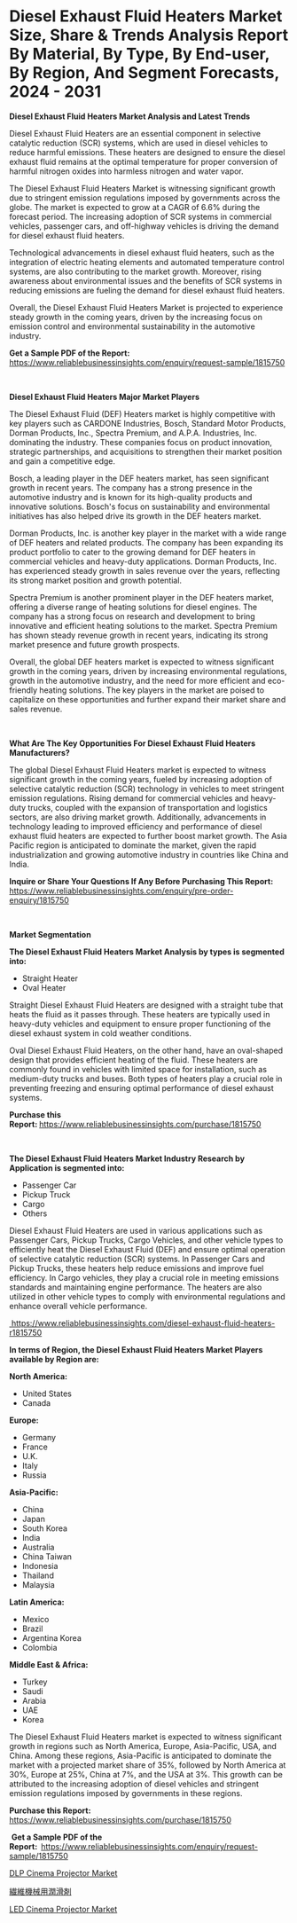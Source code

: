 <p><h1>Diesel Exhaust Fluid Heaters Market Size, Share & Trends Analysis Report By Material, By Type, By End-user, By Region, And Segment Forecasts, 2024 - 2031</h1></p><p><strong>Diesel Exhaust Fluid Heaters Market Analysis and Latest Trends</strong></p>
<p><p>Diesel Exhaust Fluid Heaters are an essential component in selective catalytic reduction (SCR) systems, which are used in diesel vehicles to reduce harmful emissions. These heaters are designed to ensure the diesel exhaust fluid remains at the optimal temperature for proper conversion of harmful nitrogen oxides into harmless nitrogen and water vapor.</p><p>The Diesel Exhaust Fluid Heaters Market is witnessing significant growth due to stringent emission regulations imposed by governments across the globe. The market is expected to grow at a CAGR of 6.6% during the forecast period. The increasing adoption of SCR systems in commercial vehicles, passenger cars, and off-highway vehicles is driving the demand for diesel exhaust fluid heaters. </p><p>Technological advancements in diesel exhaust fluid heaters, such as the integration of electric heating elements and automated temperature control systems, are also contributing to the market growth. Moreover, rising awareness about environmental issues and the benefits of SCR systems in reducing emissions are fueling the demand for diesel exhaust fluid heaters.</p><p>Overall, the Diesel Exhaust Fluid Heaters Market is projected to experience steady growth in the coming years, driven by the increasing focus on emission control and environmental sustainability in the automotive industry.</p></p>
<p><strong>Get a Sample PDF of the Report:&nbsp;</strong> <a href="https://www.reliablebusinessinsights.com/enquiry/request-sample/1815750">https://www.reliablebusinessinsights.com/enquiry/request-sample/1815750</a></p>
<p>&nbsp;</p>
<p><strong>Diesel Exhaust Fluid Heaters Major Market Players</strong></p>
<p><p>The Diesel Exhaust Fluid (DEF) Heaters market is highly competitive with key players such as CARDONE Industries, Bosch, Standard Motor Products, Dorman Products, Inc., Spectra Premium, and A.P.A. Industries, Inc. dominating the industry. These companies focus on product innovation, strategic partnerships, and acquisitions to strengthen their market position and gain a competitive edge.</p><p>Bosch, a leading player in the DEF heaters market, has seen significant growth in recent years. The company has a strong presence in the automotive industry and is known for its high-quality products and innovative solutions. Bosch's focus on sustainability and environmental initiatives has also helped drive its growth in the DEF heaters market.</p><p>Dorman Products, Inc. is another key player in the market with a wide range of DEF heaters and related products. The company has been expanding its product portfolio to cater to the growing demand for DEF heaters in commercial vehicles and heavy-duty applications. Dorman Products, Inc. has experienced steady growth in sales revenue over the years, reflecting its strong market position and growth potential.</p><p>Spectra Premium is another prominent player in the DEF heaters market, offering a diverse range of heating solutions for diesel engines. The company has a strong focus on research and development to bring innovative and efficient heating solutions to the market. Spectra Premium has shown steady revenue growth in recent years, indicating its strong market presence and future growth prospects.</p><p>Overall, the global DEF heaters market is expected to witness significant growth in the coming years, driven by increasing environmental regulations, growth in the automotive industry, and the need for more efficient and eco-friendly heating solutions. The key players in the market are poised to capitalize on these opportunities and further expand their market share and sales revenue.</p></p>
<p>&nbsp;</p>
<p><strong>What Are The Key Opportunities For Diesel Exhaust Fluid Heaters Manufacturers?</strong></p>
<p><p>The global Diesel Exhaust Fluid Heaters market is expected to witness significant growth in the coming years, fueled by increasing adoption of selective catalytic reduction (SCR) technology in vehicles to meet stringent emission regulations. Rising demand for commercial vehicles and heavy-duty trucks, coupled with the expansion of transportation and logistics sectors, are also driving market growth. Additionally, advancements in technology leading to improved efficiency and performance of diesel exhaust fluid heaters are expected to further boost market growth. The Asia Pacific region is anticipated to dominate the market, given the rapid industrialization and growing automotive industry in countries like China and India.</p></p>
<p><strong>Inquire or Share Your Questions If Any Before Purchasing This Report:</strong> <a href="https://www.reliablebusinessinsights.com/enquiry/pre-order-enquiry/1815750">https://www.reliablebusinessinsights.com/enquiry/pre-order-enquiry/1815750</a></p>
<p>&nbsp;</p>
<p><strong>Market Segmentation</strong></p>
<p><strong>The Diesel Exhaust Fluid Heaters Market Analysis by types is segmented into:</strong></p>
<p><ul><li>Straight Heater</li><li>Oval Heater</li></ul></p>
<p><p>Straight Diesel Exhaust Fluid Heaters are designed with a straight tube that heats the fluid as it passes through. These heaters are typically used in heavy-duty vehicles and equipment to ensure proper functioning of the diesel exhaust system in cold weather conditions. </p><p>Oval Diesel Exhaust Fluid Heaters, on the other hand, have an oval-shaped design that provides efficient heating of the fluid. These heaters are commonly found in vehicles with limited space for installation, such as medium-duty trucks and buses. Both types of heaters play a crucial role in preventing freezing and ensuring optimal performance of diesel exhaust systems.</p></p>
<p><strong>Purchase this Report:&nbsp;</strong><a href="https://www.reliablebusinessinsights.com/purchase/1815750">https://www.reliablebusinessinsights.com/purchase/1815750</a></p>
<p>&nbsp;</p>
<p><strong>The Diesel Exhaust Fluid Heaters Market Industry Research by Application is segmented into:</strong></p>
<p><ul><li>Passenger Car</li><li>Pickup Truck</li><li>Cargo</li><li>Others</li></ul></p>
<p><p>Diesel Exhaust Fluid Heaters are used in various applications such as Passenger Cars, Pickup Trucks, Cargo Vehicles, and other vehicle types to efficiently heat the Diesel Exhaust Fluid (DEF) and ensure optimal operation of selective catalytic reduction (SCR) systems. In Passenger Cars and Pickup Trucks, these heaters help reduce emissions and improve fuel efficiency. In Cargo vehicles, they play a crucial role in meeting emissions standards and maintaining engine performance. The heaters are also utilized in other vehicle types to comply with environmental regulations and enhance overall vehicle performance.</p></p>
<p><a href="https://www.reliablebusinessinsights.com/diesel-exhaust-fluid-heaters-r1815750">&nbsp;https://www.reliablebusinessinsights.com/diesel-exhaust-fluid-heaters-r1815750</a></p>
<p><strong>In terms of Region, the Diesel Exhaust Fluid Heaters Market Players available by Region are:</strong></p>
<p>
    <p> <strong> North America: </strong>
        <ul>
            <li>United States</li>
            <li>Canada</li>
        </ul>
        </p> 
    <p> <strong> Europe: </strong>
        <ul>
            <li>Germany</li>
            <li>France</li>
            <li>U.K.</li>
            <li>Italy</li>
            <li>Russia</li>
        </ul>
        </p> 
    <p> <strong> Asia-Pacific: </strong>
        <ul>
            <li>China</li>
            <li>Japan</li>
            <li>South Korea</li>
            <li>India</li>
            <li>Australia</li>
            <li>China Taiwan</li>
            <li>Indonesia</li>
            <li>Thailand</li>
            <li>Malaysia</li>
        </ul>
        </p> 
    <p> <strong> Latin America: </strong>
        <ul>
            <li>Mexico</li>
            <li>Brazil</li>
            <li>Argentina Korea</li>
            <li>Colombia</li>
        </ul>
        </p> 
    <p> <strong> Middle East & Africa: </strong>
        <ul>
            <li>Turkey</li>
            <li>Saudi</li>
            <li>Arabia</li>
            <li>UAE</li>
            <li>Korea</li>
        </ul>
    </p>
    </p>
<p><p>The Diesel Exhaust Fluid Heaters market is expected to witness significant growth in regions such as North America, Europe, Asia-Pacific, USA, and China. Among these regions, Asia-Pacific is anticipated to dominate the market with a projected market share of 35%, followed by North America at 30%, Europe at 25%, China at 7%, and the USA at 3%. This growth can be attributed to the increasing adoption of diesel vehicles and stringent emission regulations imposed by governments in these regions.</p></p>
<p><strong>Purchase this Report: </strong><a href="https://www.reliablebusinessinsights.com/purchase/1815750">https://www.reliablebusinessinsights.com/purchase/1815750</a></p>
<p>&nbsp;<strong>Get a Sample PDF of the Report:&nbsp;&nbsp;</strong><a href="https://www.reliablebusinessinsights.com/enquiry/request-sample/1815750">https://www.reliablebusinessinsights.com/enquiry/request-sample/1815750</a></p>
<p><strong></strong></p>
<p><p><a href="https://github.com/NorbertYates/Market-Research-Report-List-5/blob/main/dlp-cinema-projector-market.md">DLP Cinema Projector Market</a></p><p><a href="https://github.com/Fatimaklein1/Market-Research-Report-List-1/blob/main/6272315157064.md">繊維機械用潤滑剤</a></p><p><a href="https://github.com/prosalinda88/Market-Research-Report-List-5/blob/main/led-cinema-projector-market.md">LED Cinema Projector Market</a></p></p>